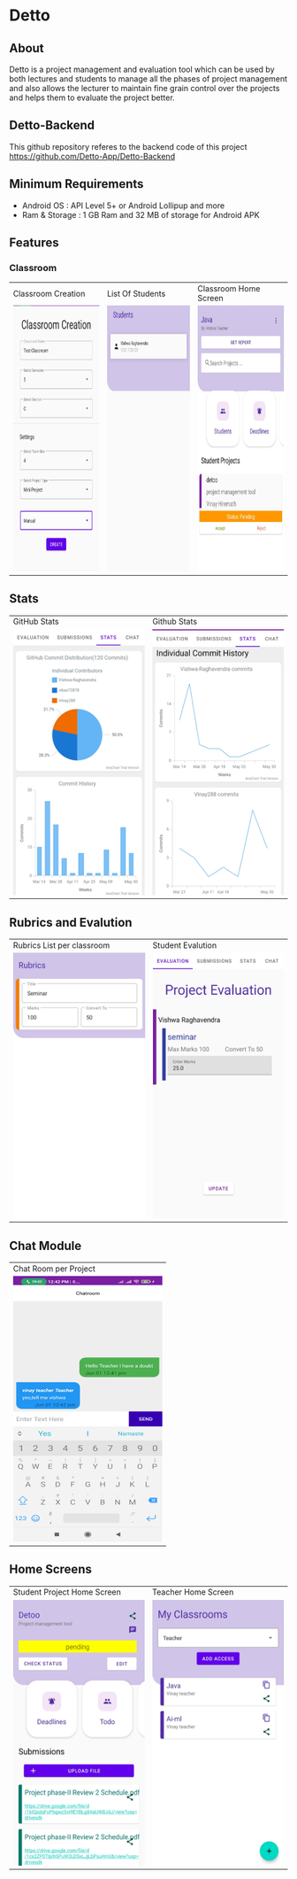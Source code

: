 # Detto

## About 
Detto is a project management and evaluation tool which can be used by both lectures and students to manage all the phases of project management and also allows the lecturer to maintain fine grain control over the projects and helps them to evaluate the project better.


## Detto-Backend 
This github repository referes to the backend code of this project https://github.com/Detto-App/Detto-Backend

## Minimum Requirements
- Android OS : API Level 5+ or Android Lollipup and more
- Ram & Storage : 1 GB Ram and 32 MB of storage for Android APK


## Features

### Classroom

<table>
  <tr>
    <td>Classroom Creation</td>
     <td>List Of Students</td>
     <td>Classroom Home Screen</td>
  </tr>
  <tr>
    <td><img src="https://github.com/Detto-App/detto/blob/master/Detto%20Screenshots/Create%20Classroom.jpg" alt="ClassRoom Creation" width=270 height=480></td>
    <td><img src="https://github.com/Detto-App/detto/blob/master/Detto%20Screenshots/List%20of%20Students.jpg" width=270 height=480></td>
    <td><img src="https://github.com/Detto-App/detto/blob/master/Detto%20Screenshots/Teacher%20Class%20Home%20screen.jpg" width=270 height=480></td>
  </tr>
 </table>

## Stats
<table>
  <tr>
    <td>GitHub Stats</td>
     <td>Github Stats</td>
  </tr>
  <tr>
    <td><img src="https://github.com/Detto-App/detto/blob/master/Detto%20Screenshots/Github%20Stats%201.jpg" alt="ClassRoom Creation" width=270 height=480></td>
    <td><img src="https://github.com/Detto-App/detto/blob/master/Detto%20Screenshots/Github%20Stats%202.jpg" width=270 height=480></td>
  </tr>
 </table>
 
 
 ## Rubrics and Evalution
<table>
  <tr>
    <td>Rubrics List per classroom</td>
     <td>Student Evalution</td>
  </tr>
  <tr>
    <td><img src="https://github.com/Detto-App/detto/blob/master/Detto%20Screenshots/Rubrics.jpg" alt="ClassRoom Creation" width=270 height=480></td>
    <td><img src="https://github.com/Detto-App/detto/blob/master/Detto%20Screenshots/Rubrics%20Evaluation.jpg" width=270 height=480></td>
  </tr>
 </table>
 
 ## Chat Module
 <table>
  <tr>
    <td>Chat Room per Project</td>
  </tr>
  <tr>
    <td><img src="https://github.com/Detto-App/detto/blob/master/Detto%20Screenshots/Chat%20Module.jpg" alt="ClassRoom Creation" width=270 height=480></td>
  </tr>
 </table>
 
 ## Home Screens
<table>
  <tr>
    <td>Student Project Home Screen</td>
     <td>Teacher Home Screen</td>
  </tr>
  <tr>
    <td><img src="https://github.com/Detto-App/detto/blob/master/Detto%20Screenshots/Student%20Project%20Home%20Screen.jpg" alt="ClassRoom Creation" width=270 height=480></td>
    <td><img src="https://github.com/Detto-App/detto/blob/master/Detto%20Screenshots/Teacher%20Home%20Screen.jpg" width=270 height=480></td>
  </tr>
 </table>
